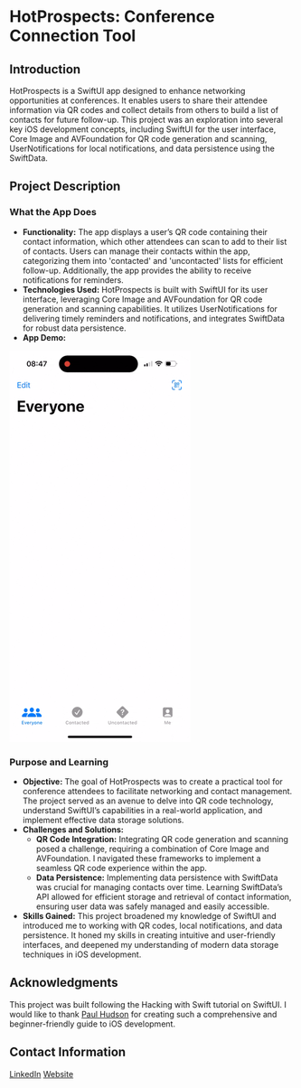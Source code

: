 # HotProspects: Conference Connection Tool

## Introduction

HotProspects is a SwiftUI app designed to enhance networking opportunities at conferences. It enables users to share their attendee information via QR codes and collect details from others to build a list of contacts for future follow-up. This project was an exploration into several key iOS development concepts, including SwiftUI for the user interface, Core Image and AVFoundation for QR code generation and scanning, UserNotifications for local notifications, and data persistence using the SwiftData.

## Project Description

### What the App Does

- **Functionality:** The app displays a user’s QR code containing their contact information, which other attendees can scan to add to their list of contacts. Users can manage their contacts within the app, categorizing them into 'contacted' and 'uncontacted' lists for efficient follow-up. Additionally, the app provides the ability to receive notifications for reminders.
- **Technologies Used:** HotProspects is built with SwiftUI for its user interface, leveraging Core Image and AVFoundation for QR code generation and scanning capabilities. It utilizes UserNotifications for delivering timely reminders and notifications, and integrates SwiftData for robust data persistence.
- **App Demo:**
<img src="https://github.com/Masoud-Safari/HotProspects/blob/f8672ffc8cd38f30f53fb76c9307f07ea329d32c/HotProspects-screen-recording.gif" width="320">

### Purpose and Learning

- **Objective:** The goal of HotProspects was to create a practical tool for conference attendees to facilitate networking and contact management. The project served as an avenue to delve into QR code technology, understand SwiftUI’s capabilities in a real-world application, and implement effective data storage solutions.
- **Challenges and Solutions:** 
  - **QR Code Integration:** Integrating QR code generation and scanning posed a challenge, requiring a combination of Core Image and AVFoundation. I navigated these frameworks to implement a seamless QR code experience within the app.
  - **Data Persistence:** Implementing data persistence with SwiftData was crucial for managing contacts over time. Learning SwiftData’s API allowed for efficient storage and retrieval of contact information, ensuring user data was safely managed and easily accessible.
- **Skills Gained:** This project broadened my knowledge of SwiftUI and introduced me to working with QR codes, local notifications, and data persistence. It honed my skills in creating intuitive and user-friendly interfaces, and deepened my understanding of modern data storage techniques in iOS development.

## Acknowledgments

This project was built following the Hacking with Swift tutorial on SwiftUI. I would like to thank [Paul Hudson](https://www.hackingwithswift.com) for creating such a comprehensive and beginner-friendly guide to iOS development.

## Contact Information

[LinkedIn](https://www.linkedin.com/in/masoud-safari/)
[Website](https://masoudsafari.com)
